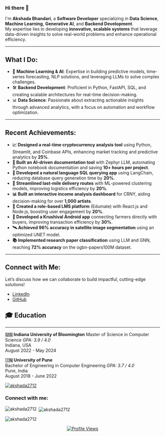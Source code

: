 
### Hi there 👋

I'm **Akshada Bhandari**, a **Software Developer** specializing in **Data Science**, **Machine Learning**, **Generative AI**, and **Backend Development**.  
My expertise lies in developing **innovative, scalable systems** that leverage data-driven insights to solve real-world problems and enhance operational efficiency.

---

## What I Do:

- 🧠 **Machine Learning & AI**: Expertise in building predictive models, time-series forecasting, NLP solutions, and leveraging LLMs to solve complex challenges.
- 🛠 **Backend Development**: Proficient in Python, FastAPI, SQL, and creating scalable architectures for real-time decision-making.
- 📊 **Data Science**: Passionate about extracting actionable insights through advanced analytics, with a focus on automation and workflow optimization.

---

## Recent Achievements:

- **📈 Designed a real-time cryptocurrency analysis tool** using Python, Streamlit, and Coinbase APIs, enhancing market tracking and predictive analytics by **25%**.
- **🤖 Built an AI-driven documentation tool** with Zephyr LLM, automating Python notebook documentation and saving **10+ hours per project**.
- **💬 Developed a natural language SQL querying app** using LangChain, reducing database query generation time by **20%**.
- **🚛 Streamlined last-mile delivery routes** with ML-powered clustering models, improving logistics efficiency by **20%**.
- **📊 Built an interactive income analysis dashboard** for CRNY, aiding decision-making for over **1,000 artists**.
- **📘 Created a role-based LMS platform** (Edumate) with React.js and Node.js, boosting user engagement by **20%**.
- **🌾 Developed a Krushival Android app** connecting farmers directly with buyers, improving transaction efficiency by **30%**.
- **🛰️ Achieved 96% accuracy in satellite image segmentation** using an optimized UNET model.
- **📚 Implemented research paper classification** using LLM and GNN, reaching **72% accuracy** on the ogbn-papers100M dataset.

---

## Connect with Me:

Let’s discuss how we can collaborate to build impactful, cutting-edge solutions!

- [LinkedIn](https://www.linkedin.com/in/akshadabhandari/)
- [GitHub](https://github.com/akshada2712/)
  
<h2>🎓 Education</h2>
<hr>
<p>
    <strong>🇺🇸 Indiana University of Bloomington</strong>
    Master of Science in Computer Science
  <em>GPA: 3.9 / 4.0</em>
    <br>
    Indiana, USA
    <br>
    August 2022 - May 2024
</p>
<p>
    <strong>🇮🇳 University of Pune</strong>
    <br>
    Bachelor of Engineering in Computer Engineering
    <em>GPA: 3.7 / 4.0</em>
    <br>
    Pune, India
    <br>
    August 2018 - June 2022
</p>
<!-- <summary>
  <h2>🛠️ Technical Skills</h2>
  <hr>
</summary>
<h3>👩🏻‍💻 Programming and Markup Languages</h3>
<p>
    <a href="#"><img alt="Python" src="https://img.shields.io/badge/Python-14354C.svg?logo=python&logoColor=white"></a>
    <a href="#"><img alt="Java" src="https://custom-icon-badges.demolab.com/badge/Java-007396.svg?logo=java&logoColor=white"></a>
    <a href="#"><img alt="C#" src="https://img.shields.io/badge/C%23-239120.svg?logo=c-sharp&logoColor=white"></a>
    <a href="#"><img alt="YAML" src="https://img.shields.io/badge/YAML-000000.svg?logo=yaml&logoColor=white"></a>
    <a href="#"><img alt="C/C++" src="https://img.shields.io/badge/C%2FC%2B%2B-00599C.svg?logo=c%2B%2B&logoColor=white"></a>
    <a href="#"><img alt="HTML" src="https://img.shields.io/badge/HTML-E34F26.svg?logo=html5&logoColor=white"></a>
    <a href="#"><img alt="CSS" src="https://img.shields.io/badge/CSS-1572B6.svg?logo=css3&logoColor=white"></a>
    <a href="#"><img alt="JavaScript" src="https://img.shields.io/badge/JavaScript-F7DF1E.svg?logo=javascript&logoColor=black"></a>
    <a href="#"><img alt="GoLang" src="https://img.shields.io/badge/GoLang-00ADD8.svg?logo=go&logoColor=white"></a>
</p>
<h3>🧰 Developer Tools</h3>
<p>
    <a href="#"><img alt="VS Code" src="https://img.shields.io/badge/VS_Code-007ACC.svg?logo=visual-studio-code&logoColor=white"></a>
    <a href="#"><img alt="Postman" src="https://img.shields.io/badge/Postman-FF6C37.svg?logo=postman&logoColor=white"></a>
    <a href="#"><img alt="Jira" src="https://img.shields.io/badge/Jira-0052CC.svg?logo=jira&logoColor=white"></a>
    <a href="#"><img alt="Bash" src="https://img.shields.io/badge/Bash-4EAA25.svg?logo=gnu-bash&logoColor=white"></a>
    <a href="#"><img alt="Powershell" src="https://img.shields.io/badge/Powershell-5391FE.svg?logo=powershell&logoColor=white"></a>
    <a href="#"><img alt="Swagger" src="https://img.shields.io/badge/Swagger-85EA2D.svg?logo=swagger&logoColor=white"></a>
    <a href="#"><img alt="Azure Dashboards" src="https://img.shields.io/badge/Azure_Dashboards-0089D6.svg?logo=microsoft-azure&logoColor=white"></a>
</p>
<h3>☁️ Cloud Technologies</h3>
<p>
    <a href="#"><img alt="AWS" src="https://img.shields.io/badge/AWS-232F3E.svg?logo=amazon-aws&logoColor=white"></a>
    <a href="#"><img alt="Azure" src="https://img.shields.io/badge/Azure-0089D6.svg?logo=microsoft-azure&logoColor=white"></a>
    <a href="#"><img alt="Kubernetes" src="https://img.shields.io/badge/Kubernetes-326CE5.svg?logo=kubernetes&logoColor=white"></a>
    <a href="#"><img alt="Docker" src="https://img.shields.io/badge/Docker-2496ED.svg?logo=docker&logoColor=white"></a>
    <a href="#"><img alt="Helm" src="https://img.shields.io/badge/Helm-277A9F.svg?logo=helm&logoColor=white"></a>
    <a href="#"><img alt="Circle CI" src="https://img.shields.io/badge/Circle_CI-343434.svg?logo=circleci&logoColor=white"></a>
    <a href="#"><img alt="Terraform" src="https://img.shields.io/badge/Terraform-623CE4.svg?logo=terraform&logoColor=white"></a>
    <a href="#"><img alt="GitHub Actions" src="https://img.shields.io/badge/GitHub_Actions-2088FF.svg?logo=github-actions&logoColor=white"></a>
    <a href="#"><img alt="Podman" src="https://img.shields.io/badge/Podman-881D0D.svg?logo=podman&logoColor=white"></a>
    <a href="#"><img alt="ContainerSSH" src="https://img.shields.io/badge/ContainerSSH-28AA35.svg?logo=containerssh&logoColor=white"></a>
    <a href="#"><img alt="Jenkins" src="https://img.shields.io/badge/Jenkins-D24939.svg?logo=jenkins&logoColor=white"></a>
    <a href="#"><img alt="Puppet" src="https://img.shields.io/badge/Puppet-FFAE1A.svg?logo=puppet&logoColor=white"></a>
</p>
<h3>🧩 Technologies & Frameworks</h3>
<p>
    <a href="#"><img alt="Linux" src="https://img.shields.io/badge/Linux-FCC624.svg?logo=linux&logoColor=black"></a>
    <a href="#"><img alt="Git" src="https://img.shields.io/badge/Git-F05032.svg?logo=git&logoColor=white"></a>
    <a href="#"><img alt="Power BI" src="https://img.shields.io/badge/Power_BI-F2C811.svg?logo=power-bi&logoColor=black"></a>
    <a href="#"><img alt="Tableau" src="https://img.shields.io/badge/Tableau-E97627.svg?logo=tableau&logoColor=white"></a>
    <a href="#"><img alt="SSRS" src="https://img.shields.io/badge/SSRS-FF0000.svg?logo=microsoft&logoColor=white"></a>
    <a href="#"><img alt="REST" src="https://img.shields.io/badge/REST-61DAFB.svg?logo=rest&logoColor=black"></a>
    <a href="#"><img alt="Log4J" src="https://img.shields.io/badge/Log4J-8F1D21.svg?logo=apache&logoColor=white"></a>
    <a href="#"><img alt="Apache Tomcat" src="https://img.shields.io/badge/Apache_Tomcat-F8DC75.svg?logo=apache&logoColor=black"></a>
    <a href="#"><img alt="Agile Framework" src="https://img.shields.io/badge/Agile_Framework-009FDA.svg?logo=agile&logoColor=white"></a>
</p>
<h3>📊 Database Management</h3>
<p>
    <a href="#"><img alt="MongoDB" src="https://img.shields.io/badge/MongoDB-47A248.svg?logo=mongodb&logoColor=white"></a>
    <a href="#"><img alt="SQL" src="https://custom-icon-badges.demolab.com/badge/SQL-025E8C.svg?logo=database&logoColor=white"></a>
</p>
<h2>🏆 Certifications</h2>
<hr>
<p>
    <a href="https://www.credly.com/badges/9b97ecf4-64cf-4130-aef5-c365c738e435/public_url" target="_blank">
        <img alt="AZ-900" src="https://img.shields.io/badge/AZ_900-Azure_Fundamentals-FFD700?logo=microsoft-azure&logoColor=white">
        &rarr;
    </a>
</p>
<p>
    <a href="https://www.credly.com/badges/8dd62112-4516-4c48-938a-de804cfe59c1/public_url" target="_blank">
        <img alt="SC-900" src="https://img.shields.io/badge/SC_900-Security_Compliance_and_Identity_Fundamentals-FFD700?logo=security&logoColor=white">
        &rarr;
    </a>
</p>
<p>
    <a href="https://www.credly.com/badges/8882e8d3-379f-4a0b-9eb3-68ff35a55542/public_url" target="_blank">
        <img alt="DP-900" src="https://img.shields.io/badge/DP_900-Azure_Data_Fundamentals-FFD700?logo=data&logoColor=white">
        &rarr;
    </a>
</p> -->
<!-- <h2>📈 GitHub Stats</h2>
<hr>
<p align="center">
    <img width="48%" src="https://github-readme-stats.vercel.app/api?username=Sushma-Nandiyawar&show_icons=true&theme=dark" />
    <img width="48%" src="https://github-readme-streak-stats.herokuapp.com/?user=Sushma-Nandiyawar&theme=dark&hide_border=true" />
</p> -->



<p align="left"> <a href="https://github.com/ryo-ma/github-profile-trophy"><img src="https://github-profile-trophy.vercel.app/?username=akshada2712" alt="akshada2712" /></a> </p>

<h3 align="left">Connect with me:</h3>
<p align="left">
</p>

<p><img align="left" src="https://github-readme-stats.vercel.app/api/top-langs?username=akshada2712&show_icons=true&locale=en&layout=compact" alt="akshada2712" /></p>

<p>&nbsp;<img align="center" src="https://github-readme-stats.vercel.app/api?username=akshada2712&show_icons=true&locale=en" alt="akshada2712" /></p>

<p><img align="center" src="https://github-readme-streak-stats.herokuapp.com/?user=akshada2712&" alt="akshada2712" /></p>

<div align="center">
    <a href="#">
        <img alt="Profile Views" src="https://komarev.com/ghpvc/?username=akshada2712&color=lightgrey&style=plastic&&label=Profile+Views">
    </a>
</div> 

<!-- <h2>🔝 Languages Stats</h2>
<hr>
<p align="center">
<img alt="most_used_languages" src="https://github-readme-stats.vercel.app/api/top-langs/?username=akshada2712&layout=compact&theme=dark&langs_count=10" />
<div align="center">
    <a href="#">
        <img alt="Profile Views" src="https://komarev.com/ghpvc/?username=Sushma-Nandiyawar&color=lightgrey&style=plastic&&label=Profile+Views">
    </a>
</div> -->
<!-- <details>
 <summary><h2>👩🏻‍💻 Sushma's Coding Journey</h2></summary> I -->
